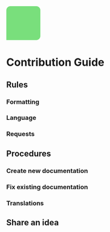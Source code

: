 <img src="/icon.png" height="90" width="90">

# Contribution Guide

## Rules

### Formatting
### Language
### Requests

## Procedures

### Create new documentation
### Fix existing documentation
### Translations

## Share an idea

